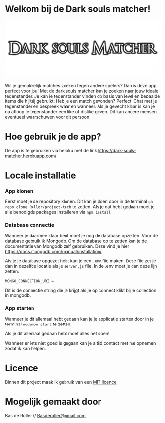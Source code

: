 # Welkom bij de Dark souls matcher!

![Banner README](https://github.com/Rellor/project-tech/blob/main/static/img/githubimg/BannerREADME.png)

Wil je gemakkelijk matches zoeken tegen andere spelers? Dan is deze app perfect voor jou! Met de dark souls matcher kan je zoeken naar jouw ideale tegenstander. Je kan je tegenstander vinden op basis van level en bepaalde items die hij/zij gebruikt. Heb je een match gevonden? Perfect! Chat met je tegenstander en bespreek waar en wanneer. Als je gevecht klaar is kan je na afloop je tegenstander een like of dislike geven. Dit kan andere mensen eventueel waarschuwen voor dit persoon.

# Hoe gebruik je de app?

De app is te gebruiken via heroku met de link https://dark-souls-matcher.herokuapp.com/

# Locale installatie

### App klonen

Eerst moet je de repository klonen. Dit kan je doen door in de terminal `gh repo clone Rellor/project-tech` te zetten. Als je dat hebt gedaan moet je alle benodigde packages installeren via `npm install`

### Database connectie

Wanneer je daarmee klaar bent moet je nog de database opzetten. Voor de database gebruik ik Mongodb. Om de database op te zetten kan je de documentatie van Mongodb zelf gebruiken. Deze vind je hier https://docs.mongodb.com/manual/installation/

Als je je database opgezet hebt kan je een `.env` file maken. Deze file zet je dan in dezelfde locatie als je `server.js` file. In de .env moet je dan deze lijn zetten: 

```
MONGO_CONNECTION_URI = 
```

Dit is de connectie string die je krijgt als je op connect klikt bij je collection in mongodb.

### App starten

Wanneer je dit allemaal hebt gedaan kan je je applicatie starten door in je terminal `nodemon start` te zetten.

Als je dit allemaal gedaan hebt moet alles het doen! 

Wanneer er iets niet goed is gegaan kan je altijd contact met me opnemen zodat ik kan helpen.

# Licence

Binnen dit project maak ik gebruik van een [MIT licence](https://opensource.org/licenses/MIT)

# Mogelijk gemaakt door
Bas de Roller // Basderoller@gmail.com
